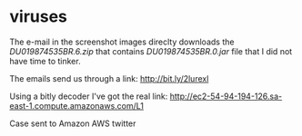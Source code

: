 # viruses


The e-mail in the screenshot images direclty downloads the *DU019874535BR.6.zip* that contains *DU019874535BR.0.jar* file that I did not have time to tinker.

The emails send us through a link: http://bit.ly/2lurexl

Using a bitly decoder I've got the real link: http://ec2-54-94-194-126.sa-east-1.compute.amazonaws.com/L1

Case sent to Amazon AWS twitter
